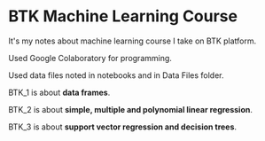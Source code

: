 # BTK Machine Learning Course
It's my notes about machine learning course I take on BTK platform.

Used Google Colaboratory for programming.

Used data files noted in notebooks and in Data Files folder.

BTK_1 is about **data frames**.

BTK_2 is about **simple, multiple and polynomial linear regression**.

BTK_3 is about **support vector regression and decision trees**.
